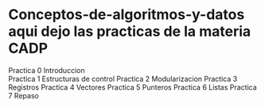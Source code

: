 # Conceptos-de-algoritmos-y-datos aqui dejo las practicas de la materia CADP
Practica 0 Introduccion  
Practica 1 Estructuras de control
Practica 2 Modularizacion
Practica 3 Registros
Practica 4 Vectores
Practica 5 Punteros
Practica 6 Listas
Practica 7 Repaso
